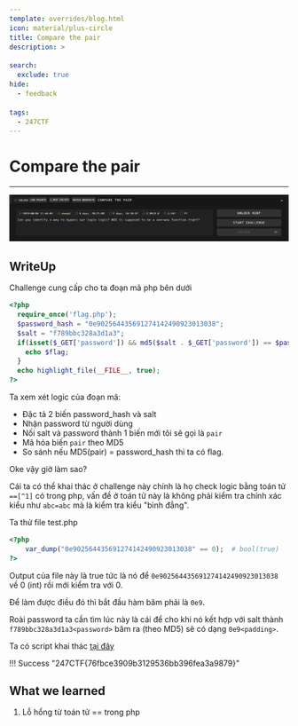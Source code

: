 ```yaml
---
template: overrides/blog.html
icon: material/plus-circle
title: Compare the pair
description: >
  
search:
  exclude: true
hide:
  - feedback

tags:
  - 247CTF
---
```


# __Compare the pair__

---

![Challenge](image.png)

## __WriteUp__

Challenge cung cấp cho ta đoạn mã php bên dưới

```php
<?php
  require_once('flag.php');
  $password_hash = "0e902564435691274142490923013038";
  $salt = "f789bbc328a3d1a3";
  if(isset($_GET['password']) && md5($salt . $_GET['password']) == $password_hash){
    echo $flag;
  }
  echo highlight_file(__FILE__, true);
?>
```

Ta xem xét logic của đoạn mã:

- Đặc tả 2 biến password_hash và salt
- Nhận password từ người dùng 
- Nối salt và password thành 1 biến mới tôi sẽ gọi là `pair`
- Mã hóa biến `pair` theo MD5
- So sánh nếu MD5(pair) = password_hash thì ta có flag.

Oke vậy giờ làm sao? 

Cái ta có thể khai thác ở challenge này chính là họ check logic bằng toán tử `==[^1]` có trong php, vấn đề ở toán tử này là không phải kiểm tra chính xác kiểu như `abc=abc` mà là kiểm tra kiểu "bình đẳng".

Ta thử file test.php

```php title="test.php"
<?php
    var_dump("0e902564435691274142490923013038" == 0);  # bool(true)
?>
```

Output của file này là true tức là nó để `0e902564435691274142490923013038` về 0 (int) rồi mới kiểm tra với 0.

Để làm được điều đó thì bắt đầu hàm băm phải là `0e9`.

Roài password ta cần tìm lúc này là cái để cho khi nó kết hợp với salt thành `f789bbc328a3d1a3<password>` băm ra (theo MD5) sẽ có dạng `0e9<padding>`.

Ta có script khai thác [tại đây](247ctf/compare-the-pair/tools/script.py)

!!! Success "247CTF{76fbce3909b3129536bb396fea3a9879}"

## __What we learned__

1. Lỗ hổng từ toán tử == trong php

 [^1]: Xem thêm tại https://www.php.net/manual/en/language.operators.comparison.php
